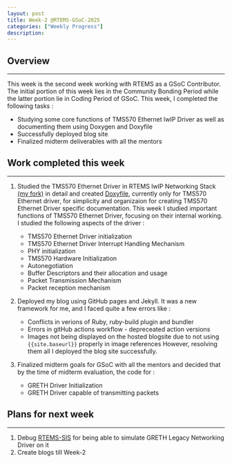 ```yaml
---
layout: post
title: Week-2 @RTEMS-GSoC-2025
categories: ["Weekly Progress"]
description: 
---
```


## Overview
-------------------------------
This week is the second week working with RTEMS as a GSoC Contributor. The initial portion of this week lies in the Community Bonding Period while the latter portion lie in Coding Period of GSoC. This week, I completed the following tasks :
+ Studying some core functions of TMS570 Ethernet lwIP Driver as well as documenting them using Doxygen and Doxyfile
+ Successfully deployed blog site
+ Finalized midterm deliverables with all the mentors

## Work completed this week
----------------------------------

1. Studied the TMS570 Ethernet Driver in RTEMS lwIP Networking Stack [(my fork)](https://gitlab.rtems.org/prithvi77/rtems-lwip/-/blob/TMS570_lwIP_Documentation/rtemslwip/tms570/tms570_netif.c?ref_type=heads) in detail and created [Doxyfile](https://gitlab.rtems.org/prithvi77/rtems-lwip/-/blob/TMS570_lwIP_Documentation/Doxyfile?ref_type=heads), currently only for TMS570 Ethernet driver, for simplicity and organizaion for creating TMS570 Ethernet Driver specific documentation. This week I studied important functions of TMS570 Ethernet Driver, focusing on their internal working. I studied the following aspects of the driver : 
    + TMS570 Ethernet Driver initialization
    + TMS570 Ethernet Driver Interrupt Handling Mechanism
    + PHY initialization
    + TMS570 Hardware Initialization
    + Autonegotiation
    + Buffer Descriptors and their allocation and usage
    + Packet Transmission Mechanism
    + Packet reception mechanism

2. Deployed my blog using GitHub pages and Jekyll. It was a new framework for me, and I faced quite a few errors like :
    + Conflicts in verions of Ruby, ruby-build plugin and bundler 
    + Errors in gitHub actions workflow - depreceated action versions
    + Images not being displayed on the hosted blogsite due to not using `{{site.baseurl}}` properly in image references
However, resolving them all I deployed the blog site successfully.

3. Finalized midterm goals for GSoC with all the mentors and decided that by the time of midterm evaluation, the code for : 
    + GRETH Driver Initialization
    + GRETH Driver capable of transmitting packets

## Plans for next week
----------------------------------
1. Debug [RTEMS-SIS](https://gitlab.rtems.org/rtems/tools/rtems-sis) for being able to simulate GRETH Legacy Networking Driver on it
2. Create blogs till Week-2